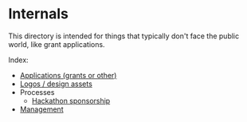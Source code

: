 # Internals

This directory is intended for things that typically don't face the public world, like grant applications.

Index:

- [Applications (grants or other)](applications/)
- [Logos / design assets](logos/)
- Processes
  - [Hackathon sponsorship](processes/hackathon_sponsorship_process.md)
- [Management](management/)

